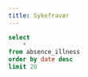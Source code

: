 ```yaml
---
title: Sykefravær
---
```


```sql absence_illness
select
    *
from absence_illness
order by date desc
limit 20
```

<LineChart
    data={absence_illness}
    x=date
    y=value
    series=country
    subtitle="Kilde: OECD"
    title="Sykefraværsdager per innbygger i året"
/>
